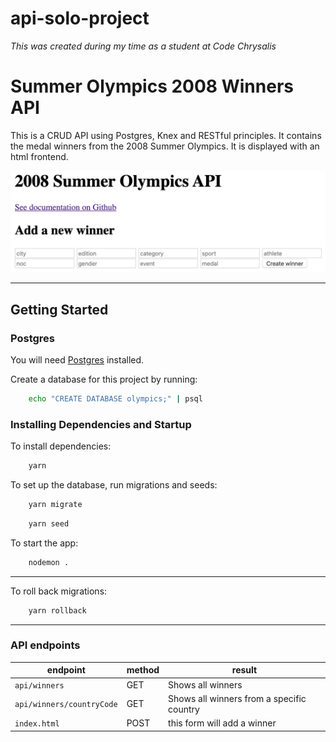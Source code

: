 # api-solo-project

_This was created during my time as a student at Code Chrysalis_

# Summer Olympics 2008 Winners API

This is a CRUD API using Postgres, Knex and RESTful principles. It contains the medal winners from the 2008 Summer Olympics. It is displayed with an html frontend.

![Frontend Screenshot](readme-screenshots/frontend-screenshot.png)

---

## Getting Started

### Postgres

You will need [Postgres](https://postgresapp.com/) installed.

Create a database for this project by running:

```bash
    echo "CREATE DATABASE olympics;" | psql
```

### Installing Dependencies and Startup

To install dependencies:

```bash
    yarn
```

To set up the database, run migrations and seeds:

```bash
    yarn migrate
```

```bash
    yarn seed
```

To start the app:

```bash
    nodemon .
```

---

To roll back migrations:

```bash
    yarn rollback
```

---

### API endpoints

| endpoint                  | method | result                                    |
| ------------------------- | ------ | ----------------------------------------- |
| `api/winners`             | GET    | Shows all winners                         |
| `api/winners/countryCode` | GET    | Shows all winners from a specific country |
| `index.html`              | POST   | this form will add a winner               |

